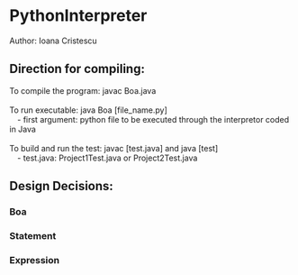 # PythonInterpreter
Author: Ioana Cristescu

## Direction for compiling:
To compile the program: javac Boa.java <br /> <br />
To run executable: java Boa [file_name.py] <br />
&emsp;- first argument: python file to be executed through the interpretor coded in Java <br /> <br />
To build and run the test: javac [test.java] and java [test] <br />
&emsp;- test.java: Project1Test.java or Project2Test.java

## Design Decisions:
### Boa

### Statement

### Expression
